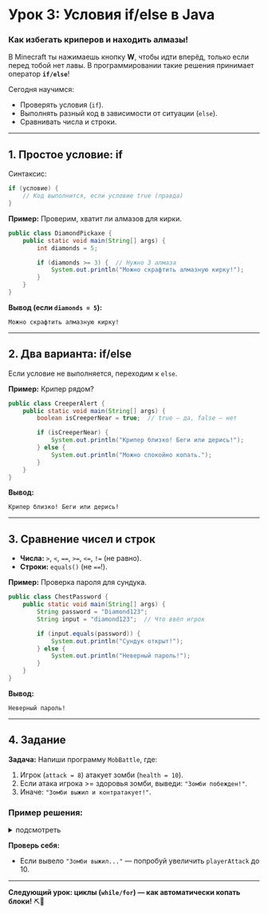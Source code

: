 # **Урок 3: Условия if/else в Java**  
### **Как избегать криперов и находить алмазы!**  

В Minecraft ты нажимаешь кнопку **W**, чтобы идти вперёд, только если перед тобой нет лавы. В программировании такие решения принимает оператор **`if/else`**!  

Сегодня научимся:  
- Проверять условия (`if`).  
- Выполнять разный код в зависимости от ситуации (`else`).  
- Сравнивать числа и строки.  

---

## **1. Простое условие: if**  
Синтаксис:  
```java
if (условие) {
    // Код выполнится, если условие true (правда)
}
```  

**Пример:** Проверим, хватит ли алмазов для кирки.  
```java
public class DiamondPickaxe {
    public static void main(String[] args) {
        int diamonds = 5;  

        if (diamonds >= 3) {  // Нужно 3 алмаза
            System.out.println("Можно скрафтить алмазную кирку!");  
        }
    }
}
```  
**Вывод (если `diamonds = 5`):**  
```
Можно скрафтить алмазную кирку!
```  

---

## **2. Два варианта: if/else**  
Если условие не выполняется, переходим к `else`.  

**Пример:** Крипер рядом?  
```java
public class CreeperAlert {
    public static void main(String[] args) {
        boolean isCreeperNear = true;  // true — да, false — нет

        if (isCreeperNear) {
            System.out.println("Крипер близко! Беги или дерись!");  
        } else {
            System.out.println("Можно спокойно копать.");  
        }
    }
}
```  
**Вывод:**  
```
Крипер близко! Беги или дерись!
```  

---

## **3. Сравнение чисел и строк**  
- **Числа:** `>`, `<`, `==`, `>=`, `<=`, `!=` (не равно).  
- **Строки:** `equals()` (не `==`!).  

**Пример:** Проверка пароля для сундука.  
```java
public class ChestPassword {
    public static void main(String[] args) {
        String password = "Diamond123";  
        String input = "diamond123";  // Что ввёл игрок

        if (input.equals(password)) {
            System.out.println("Сундук открыт!");  
        } else {
            System.out.println("Неверный пароль!");  
        }
    }
}
```  
**Вывод:**  
```
Неверный пароль!
```  

---

## **4. Задание**  
**Задача:** Напиши программу `MobBattle`, где:  
1) Игрок (`attack = 8`) атакует зомби (`health = 10`).  
2) Если атака игрока >= здоровья зомби, выведи: `"Зомби побежден!"`.  
3) Иначе: `"Зомби выжил и контратакует!"`.  

### **Пример решения:**  
<details>
<summary>подсмотреть</summary>

```java
public class MobBattle {
    public static void main(String[] args) {
        int playerAttack = 8;  
        int zombieHealth = 10;  

        if (playerAttack >= zombieHealth) {
            System.out.println("Зомби побежден!");  
        } else {
            System.out.println("Зомби выжил и контратакует!");  
        }
    }
}
```  
</details>

**Проверь себя:**  
- Если вывело `"Зомби выжил..."` — попробуй увеличить `playerAttack` до 10.  

---

**Следующий урок: циклы (`while/for`) — как автоматически копать блоки!** ⛏️🔄